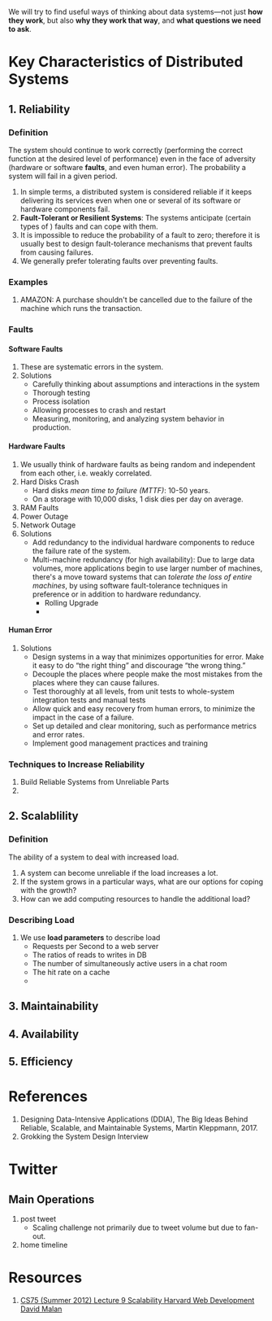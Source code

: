 We will try to find useful ways of thinking about data systems—not just **how they work**, but also **why they work that way**, and **what questions we need to ask**.

# Key Characteristics of Distributed Systems
## 1. Reliability
### Definition 

The system should continue to work correctly (performing the correct function at the desired level of performance) even in the face of adversity (hardware or software **faults**, and even human error). The probability a system will fail in a given period.

1. In simple terms, a distributed system is considered reliable if it keeps delivering its services even when one or several of its software or hardware components fail.
1. **Fault-Tolerant or Resilient Systems**: The systems anticipate (certain types of ) faults and can cope with them.
1. It is impossible to reduce the probability of a fault to zero; therefore it is usually best to design fault-tolerance mechanisms that prevent faults from causing failures. 
2. We generally prefer tolerating faults over preventing faults.

### Examples
1. AMAZON: A purchase shouldn't be cancelled due to the failure of the machine which runs the transaction.

### Faults

#### Software Faults
1. These are systematic errors in the system.
2. Solutions
   * Carefully thinking about assumptions and interactions in the system
   * Thorough testing
   * Process isolation
   * Allowing processes to crash and restart
   * Measuring, monitoring, and analyzing system behavior in production.
#### Hardware Faults
1. We usually think of hardware faults as being random and independent from each other, i.e. weakly correlated.
1. Hard Disks Crash
   * Hard disks *mean time to failure (MTTF)*: 10-50 years.
   * On a storage with 10,000 disks, 1 disk dies per day on average.
3. RAM Faults
4. Power Outage
5. Network Outage
6. Solutions
   * Add redundancy to the individual hardware components to reduce the failure rate of the system. 
   * Multi-machine redundancy (for high availability): Due to large data volumes, more applications begin to use larger number of machines, there's a move toward systems that can *tolerate the loss of entire machines*, by using software fault-tolerance techniques in preference or in addition to hardware redundancy.
      * Rolling Upgrade
      * 
#### Human Error
1. Solutions
   * Design systems in a way that minimizes opportunities for error. Make it easy to do “the right thing” and discourage “the wrong thing.”
   * Decouple the places where people make the most mistakes from the places where they can cause failures.
   * Test thoroughly at all levels, from unit tests to whole-system integration tests and manual tests
   * Allow quick and easy recovery from human errors, to minimize the impact in the case of a failure.
   * Set up detailed and clear monitoring, such as performance metrics and error rates.
   * Implement good management practices and training
### Techniques to Increase Reliability
1. Build Reliable Systems from Unreliable Parts
2. 


## 2. Scalablility
### Definition
The ability of a system to deal with increased load.

1. A system can become unreliable if the load increases a lot.
1. If the system grows in a particular ways, what are our options for coping with the growth? 
2. How can we add computing resources to handle the additional load?


### Describing Load
1. We use **load parameters** to describe load
   * Requests per Second to a web server
   * The ratios of reads to writes in DB
   * The number of  simultaneously active users in a chat room
   * The hit rate on a cache
   * 
## 3. Maintainability
## 4. Availability
## 5. Efficiency

# References
1. Designing Data-Intensive Applications (DDIA), The Big Ideas Behind Reliable, Scalable, and Maintainable Systems, Martin Kleppmann, 2017.
2. Grokking the System Design Interview

# Twitter
## Main Operations
1. post tweet
   * Scaling challenge not primarily due to tweet volume but due to fan-out. 
3. home timeline

# Resources
1. [CS75 (Summer 2012) Lecture 9 Scalability Harvard Web Development David Malan](https://youtu.be/-W9F__D3oY4)
